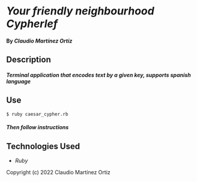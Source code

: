 # _Your friendly neighbourhood Cypherlef_

#### By _**Claudio Martínez Ortiz**_


## Description

#### _Terminal application that encodes text by a given key, supports spanish language_

## Use

    $ ruby caesar_cypher.rb
#### _Then follow instructions_

## Technologies Used

* _Ruby_

Copyright (c) 2022 Claudio Martínez Ortiz
